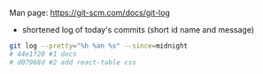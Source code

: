 Man page: https://git-scm.com/docs/git-log

* shortened log of today's commits (short id name and message)

```bash
git log --pretty="%h %an %s" --since=midnight
# 44e1f20 #1 docs
# d07968d #2 add react-table css
```
